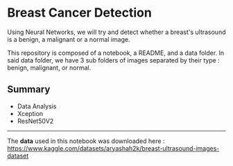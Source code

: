 # Breast Cancer Detection
Using Neural Networks, we will try and detect whether a breast's ultrasound is a benign, a malignant or a normal image. 

This repository is composed of a notebook, a README, and a data folder. In said data folder, we have 3 sub folders of images separated by their type : benign, malignant, or normal.

## Summary
- Data Analysis
- Xception
- ResNet50V2

___

The **data** used in this notebook was downloaded here :
https://www.kaggle.com/datasets/aryashah2k/breast-ultrasound-images-dataset